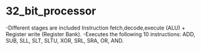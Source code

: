 # 32_bit_processor
-Different stages are included Instruction fetch,decode,execute (ALU) + Register write (Register Bank).
-Executes the following 10 instructions: ADD, SUB, SLL, SLT, SLTU, XOR, SRL, SRA, OR, AND.
